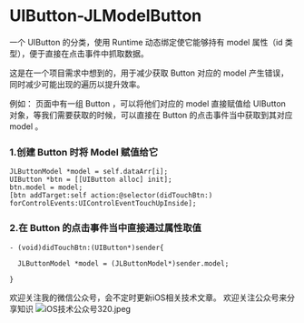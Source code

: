 # UIButton-JLModelButton
一个 UIButton 的分类，使用 Runtime 动态绑定使它能够持有 model 属性（id 类型），便于直接在点击事件中抓取数据。

这是在一个项目需求中想到的，用于减少获取 Button 对应的 model 产生错误，同时减少可能出现的遍历以提升效率。

例如：
页面中有一组 Button ，可以将他们对应的 model 直接赋值给 UIButton 对象，等我们需要获取的时候，可以直接在 Button 的点击事件当中获取到其对应 model 。

### 1.创建 Button 时将 Model 赋值给它


    JLButtonModel *model = self.dataArr[i];
    UIButton *btn = [[UIButton alloc] init];
    btn.model = model;
    [btn addTarget:self action:@selector(didTouchBtn:) forControlEvents:UIControlEventTouchUpInside];
    
    
### 2.在 Button 的点击事件当中直接通过属性取值


    - (void)didTouchBtn:(UIButton*)sender{
    
      JLButtonModel *model = (JLButtonModel*)sender.model;

    }



欢迎关注我的微信公众号，会不定时更新iOS相关技术文章。
欢迎关注公众号来分享知识
![iOS技术公众号320.jpeg](https://upload-images.jianshu.io/upload_images/2618922-a74e7aaf6cc92df5.jpeg?imageMogr2/auto-orient/strip%7CimageView2/2/w/1240)


